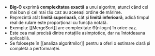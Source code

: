 
- **Big-Θ** exprimă **complexitatea exactă** a unui algoritm, atunci când cel mai bun și cel mai rău caz au aceeași ordine de mărime.
- Reprezintă atât **limită superioară**, cât și **limită inferioară**, adică timpul real de rulare este proporțional cu funcția notată.
- Exemplu: [[MergeSort]] are complexitate Θ(n log n) în orice caz.
- Este cea mai precisă dintre notațiile asimptotice, dar nu întotdeauna aplicabilă.
- Se folosește în [[analiza algoritmilor]] pentru a oferi o estimare clară și completă a performanței.

